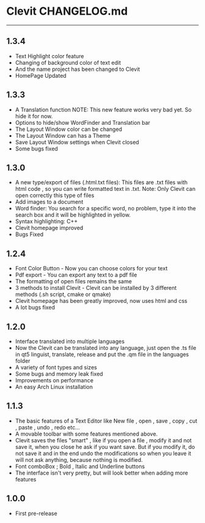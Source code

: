 # Clevit CHANGELOG.md
- - -

## 1.3.4

- Text Highlight color feature
- Changing of background color of text edit
- And the name project has been changed to Clevit
- HomePage Updated


## 1.3.3

- A Translation function NOTE: This new feature works very bad yet. So hide it for now.
- Options to hide/show WordFinder and Translation bar
- The Layout Window color can be changed
- The Layout Window can has a Theme
- Save Layout Window settings when Clevit closed
- Some bugs fixed

## 1.3.0

- A new type/export of files (.html.txt files): This files are .txt files with html code , so you can write formatted text in .txt. Note: Only Clevit can open correctly this type of files
- Add images to a document
- Word finder: You search for a specific word, no problem, type it into the search box and it will be highlighted in yellow.
- Syntax highlighting: C++
- Clevit homepage improved
- Bugs Fixed

## 1.2.4

- Font Color Button - Now you can choose colors for your text
- Pdf export - You can export any text to a pdf file
- The formatting of open files remains the same
- 3 methods to install Clevit - Clevit can be installed by 3 different methods (.sh script, cmake or qmake)
- Clevit homepage has been greatly improved, now uses html and css
- A lot bugs fixed

## 1.2.0

- Interface translated into multiple languages
- Now the Clevit can be translated into any language, just open the .ts file in qt5 linguist, translate, release and put the .qm file in the languages ​​folder
- A variety of font types and sizes
- Some bugs and memory leak fixed
- Improvements on performance
- An easy Arch Linux installation

## 1.1.3

- The basic features of a Text Editor like New file , open , save , copy , cut , paste , undo , redo etc...
- A movable toolbar with some features mentioned above.
- Clevit saves the files "smart" , like if you open a file , modify it and not save it, when you close he ask if you want save. But if you modify it, do not save it and in the end undo the modifications so when you leave it will not ask anything, because nothing is modified.
- Font comboBox ; Bold , Italic and Underline buttons
- The interface isn't very pretty, but will look better when adding more features

## 1.0.0

- First pre-release
